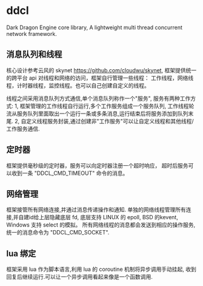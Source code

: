 # ddcl
Dark Dragon Engine core library,
A lightweight multi thread concurrent network framework.


## 消息队列和线程
核心设计参考云风的 skynet https://github.com/cloudwu/skynet,
框架提供统一的跨平台 api 对线程和网络的访问，框架自行管理一些线程：
工作线程，网络线程，计时器线程，监控线程。也可以自己创建自定义的线程。

线程之间采用消息队列方式通信,单个消息队列称作一个"服务",
服务有两种工作方式:
1, 框架管理的工作线程自行运行,多个工作服务组成一个服务队列,
工作线程轮流从服务队列里面取出一个运行一条或多条消息,运行结束后将服务添加到队列末尾.
2, 自定义线程服务封装,通过创建非"工作服务"可以让自定义线程和其他线程/工作服务通信.


## 定时器
框架提供毫秒级的定时器，服务可以向定时器注册一个超时响应，
超时后服务可以收到一条 "DDCL_CMD_TIMEOUT" 命令的消息。


## 网络管理
框架接管所有网络连接,并通过消息传递操作和通知.
单独的网络线程管理所有连接,并自建id给上层隐藏底层 fd,
底层支持 LINUX 的 epoll, BSD 的kevent, Windows 支持 select 的模拟。
所有网络线程的消息都会发送到相应的操作服务,统一的消息命令为 "DDCL_CMD_SOCKET".


## lua 绑定
框架采用 lua 作为脚本语言,利用 lua 的 coroutine 机制将异步调用手动挂起,
收到回复后继续运行.可以让一个异步调用看起来像是一个函数调用.
